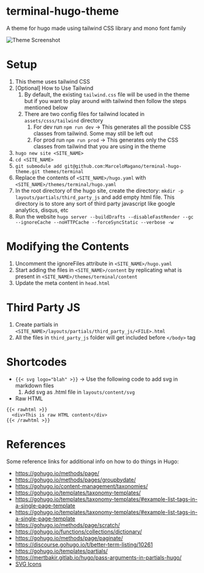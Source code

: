 # terminal-hugo-theme

A theme for hugo made using tailwind CSS library and mono font family

![Theme Screenshot](https://raw.githubusercontent.com/techbarrack/terminal-hugo-theme/master/images/screenshot.png)

# Setup

1. This theme uses tailwind CSS
2. [Optional] How to Use Tailwind
   	1. By default, the existing `tailwind.css` file will be used in the theme but if you want to play around with tailwind then follow the steps mentioned below
	2. There are two config files for tailwind located in `assets/csss/tailwind` directory
		1. For dev run `npm run dev` -> This generates all the possible CSS classes from tailwind. Some may still be left out
		2. For prod run `npm run prod` -> This generates only the CSS classes from tailwind that you are using in the theme
4. `hugo new site <SITE_NAME>`
5. `cd <SITE_NAME>`
6. `git submodule add git@github.com:MarceloMagano/terminal-hugo-theme.git themes/terminal`
7. Replace the contents of `<SITE_NAME>/hugo.yaml` with `<SITE_NAME>/themes/terminal/hugo.yaml`
8. In the root directory of the hugo site, create the directory: `mkdir -p layouts/partials/third_party_js` and add empty html file. This directory is to store any sort of third party javascript like google analytics, disqus, etc
10. Run the website `hugo server --buildDrafts --disableFastRender --gc --ignoreCache --noHTTPCache --forceSyncStatic --verbose -w`

# Modifying the Contents

1. Uncomment the ignoreFiles attribute in `<SITE_NAME>/hugo.yaml`
2. Start adding the files in `<SITE_NAME>/content` by replicating what is present in `<SITE_NAME>/themes/terminal/content`
3. Update the meta content in `head.html`

# Third Party JS

1. Create partials in `<SITE_NAME>/layouts/partials/third_party_js/<FILE>.html`
2. All the files in `third_party_js` folder will get included before `</body>` tag

# Shortcodes

- `{{< svg logo="blah" >}}` -> Use the following code to add svg in markdown files
	1. Add svg as .html file in `layouts/content/svg`
- Raw HTML
```
{{< rawhtml >}}
  <div>This is raw HTML content</div>
{{< /rawhtml >}}
```


# References

Some reference links for additional info on how to do things in Hugo:

- https://gohugo.io/methods/page/
- https://gohugo.io/methods/pages/groupbydate/
- https://gohugo.io/content-management/taxonomies/
- https://gohugo.io/templates/taxonomy-templates/
- https://gohugo.io/templates/taxonomy-templates/#example-list-tags-in-a-single-page-template
- https://gohugo.io/templates/taxonomy-templates/#example-list-tags-in-a-single-page-template
- https://gohugo.io/methods/page/scratch/
- https://gohugo.io/functions/collections/dictionary/
- https://gohugo.io/methods/page/paginate/
- https://discourse.gohugo.io/t/better-term-listing/10261
- https://gohugo.io/templates/partials/
- https://mertbakir.gitlab.io/hugo/pass-arguments-in-partials-hugo/
- [SVG Icons](https://github.com/coreui/coreui-icons)
